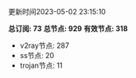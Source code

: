 更新时间2023-05-02 23:15:10

**总订阅: 73**
**总节点: 929**
**有效节点: 318**
- v2ray节点: 287
- ss节点: 20
- trojan节点: 11
